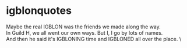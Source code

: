 # igblonquotes
Maybe the real IGBLON was the friends we made along the way. \
In Guild H, we all went our own ways. But I, I go by lots of names. \
And then he said it's IGBLONING time and IGBLONED all over the place. \
